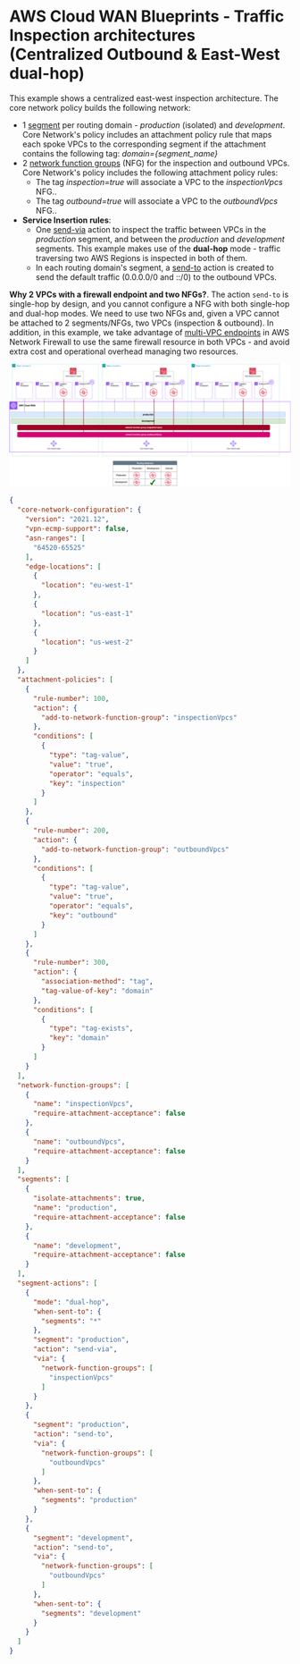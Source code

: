 # AWS Cloud WAN Blueprints - Traffic Inspection architectures (Centralized Outbound & East-West dual-hop)

This example shows a centralized east-west inspection architecture. The core network policy builds the following network:

* 1 [segment](https://docs.aws.amazon.com/network-manager/latest/cloudwan/cloudwan-policy-segments.html) per routing domain - *production* (isolated) and *development*. Core Network's policy includes an attachment policy rule that maps each spoke VPCs to the corresponding segment if the attachment contains the following tag: *domain={segment_name}*
* 2 [network function groups](https://docs.aws.amazon.com/network-manager/latest/cloudwan/cloudwan-policy-network-function-groups.html) (NFG) for the inspection and outbound VPCs. Core Network's policy includes the following attachment policy rules:
    * The tag *inspection=true* will associate a VPC to the *inspectionVpcs* NFG..
    * The tag *outbound=true* will associate a VPC to the *outboundVpcs* NFG..
* **Service Insertion rules**:
    * One [send-via](https://docs.aws.amazon.com/network-manager/latest/cloudwan/cloudwan-policy-service-insertion.html#cloudwan-policy-service-insertion-modes) action to inspect the traffic between VPCs in the *production* segment, and between the *production* and *development* segments. This example makes use of the **dual-hop** mode - traffic traversing two AWS Regions is inspected in both of them.
    * In each routing domain's segment, a [send-to](https://docs.aws.amazon.com/network-manager/latest/cloudwan/cloudwan-policy-service-insertion.html#cloudwan-policy-service-insertion-modes) action is created to send the default traffic (0.0.0.0/0 and ::/0) to the outbound VPCs.

**Why 2 VPCs with a firewall endpoint and two NFGs?**. The action `send-to` is single-hop by design, and you cannot configure a NFG with both single-hop and dual-hop modes. We need to use two NFGs and, given a VPC cannot be attached to 2 segments/NFGs, two VPCs (inspection & outbound). In addition, in this example, we take advantage of [multi-VPC endpoints](https://aws.amazon.com/about-aws/whats-new/2025/05/aws-network-firewall-multiple-vpc-endpoints/) in AWS Network Firewall to use the same firewall resource in both VPCs - and avoid extra cost and operational overhead managing two resources.

![Centralized Outbound & East-West dual-hop](../../../images/patterns_outbound_eastwest_dualhop.png)

```json
{
  "core-network-configuration": {
    "version": "2021.12",
    "vpn-ecmp-support": false,
    "asn-ranges": [
      "64520-65525"
    ],
    "edge-locations": [
      {
        "location": "eu-west-1"
      },
      {
        "location": "us-east-1"
      },
      {
        "location": "us-west-2"
      }
    ]
  },
  "attachment-policies": [
    {
      "rule-number": 100,
      "action": {
        "add-to-network-function-group": "inspectionVpcs"
      },
      "conditions": [
        {
          "type": "tag-value",
          "value": "true",
          "operator": "equals",
          "key": "inspection"
        }
      ]
    },
    {
      "rule-number": 200,
      "action": {
        "add-to-network-function-group": "outboundVpcs"
      },
      "conditions": [
        {
          "type": "tag-value",
          "value": "true",
          "operator": "equals",
          "key": "outbound"
        }
      ]
    },
    {
      "rule-number": 300,
      "action": {
        "association-method": "tag",
        "tag-value-of-key": "domain"
      },
      "conditions": [
        {
          "type": "tag-exists",
          "key": "domain"
        }
      ]
    }
  ],
  "network-function-groups": [
    {
      "name": "inspectionVpcs",
      "require-attachment-acceptance": false
    },
    {
      "name": "outboundVpcs",
      "require-attachment-acceptance": false
    }
  ],
  "segments": [
    {
      "isolate-attachments": true,
      "name": "production",
      "require-attachment-acceptance": false
    },
    {
      "name": "development",
      "require-attachment-acceptance": false
    }
  ],
  "segment-actions": [
    {
      "mode": "dual-hop",
      "when-sent-to": {
        "segments": "*"
      },
      "segment": "production",
      "action": "send-via",
      "via": {
        "network-function-groups": [
          "inspectionVpcs"
        ]
      }
    },
    {
      "segment": "production",
      "action": "send-to",
      "via": {
        "network-function-groups": [
          "outboundVpcs"
        ]
      },
      "when-sent-to": {
        "segments": "production"
      }
    },
    {
      "segment": "development",
      "action": "send-to",
      "via": {
        "network-function-groups": [
          "outboundVpcs"
        ]
      },
      "when-sent-to": {
        "segments": "development"
      }
    }
  ]
}
```
